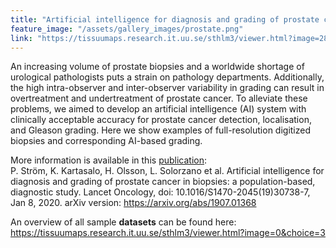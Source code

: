```yaml
---
title: "Artificial intelligence for diagnosis and grading of prostate cancer in biopsies: a population-based, diagnostic study"
feature_image: "/assets/gallery_images/prostate.png"
link: "https://tissuumaps.research.it.uu.se/sthlm3/viewer.html?image=28&choice=3"
---
```


An increasing volume of prostate biopsies and a worldwide shortage of urological pathologists puts a
strain on pathology departments. Additionally, the high intra-observer and inter-observer variability in grading can
result in overtreatment and undertreatment of prostate cancer. To alleviate these problems, we aimed to develop an
artificial intelligence (AI) system with clinically acceptable accuracy for prostate cancer detection, localisation, and
Gleason grading. Here we show examples of full-resolution digitized biopsies and corresponding AI-based grading.

More information is available in this <a href="https://arxiv.org/abs/1907.01368">publication</a>: \
P. Ström, K. Kartasalo, H. Olsson, L. Solorzano et al. Artificial intelligence for diagnosis and grading of prostate cancer in biopsies: a population-based, diagnostic study. Lancet Oncology, doi: 10.1016/S1470-2045(19)30738-7, Jan 8, 2020. 
arXiv version: <a href="https://arxiv.org/abs/1907.01368">https://arxiv.org/abs/1907.01368</a>

An overview of all sample **datasets** can be found here: \
<a href="https://tissuumaps.research.it.uu.se/sthlm3/viewer.html?image=0&choice=3">https://tissuumaps.research.it.uu.se/sthlm3/viewer.html?image=0&choice=3</a>
